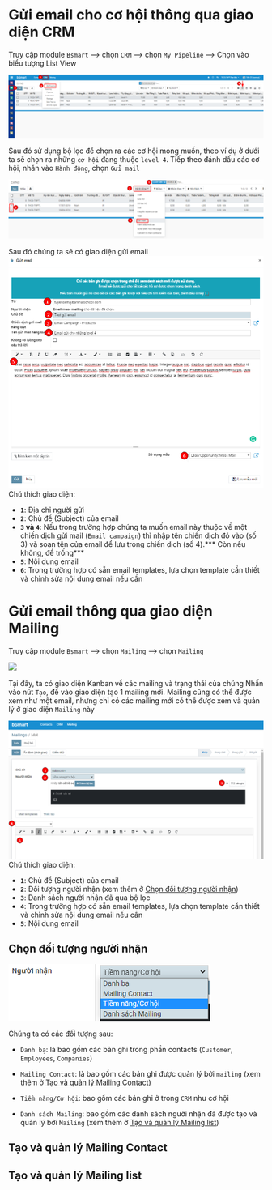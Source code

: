 # Gửi email cho cơ hội thông qua giao diện CRM

Truy cập module `Bsmart` --> chọn `CRM` --> chọn `My Pipeline` --> Chọn vào biểu tượng List View

![](Screen-shot/List%20view%20cơ%20hội.png)

Sau đó sử dụng bộ lọc để chọn ra các cơ hội mong muốn, theo ví dụ ở dưới ta sẽ chọn ra những `cơ hội` đang thuộc `level 4`. Tiếp theo đánh dấu các cơ hội, nhấn vào `Hành động`, chọn `Gửi mail`

![](Screen-shot/Hành%20động%20gửi%20email.png)

Sau đó chúng ta sẽ có giao diện gửi email 
![](Screen-shot/Giao%20diện%20gửi%20email.png)
Chú thích giao diện:
- **`1`**: Địa chỉ người gửi
- **`2`**: Chủ đề (Subject) của email
- **`3` và `4`**: Nếu trong trường hợp chúng ta muốn email này thuộc về một chiến dịch gửi mail (`Email campaign`) thì nhập tên chiến dịch đó vào (số 3) và soạn tên của email để lưu trong chiến dịch (số 4).*** Còn nếu không, để trống***
- **`5`**: Nội dung email
- **`6`**: Trong trường hợp có sẵn email templates, lựa chọn template cần thiết và chỉnh sửa nội dung email nếu cần

# Gửi email thông qua giao diện Mailing

Truy cập module `Bsmart` --> chọn `Mailing` --> chọn `Mailing`

![](Screen-shot/Truy%20cập%20mailings.png)

Tại đây, ta có giao diện Kanban về các mailing và trạng thái của chúng
Nhấn vào nút `Tạo`, để vào giao diện tạo 1 mailing mới. Mailing cũng có thể được xem như một email, nhưng chỉ có các mailing mới có thể được xem và quản lý ở giao diện `Mailing` này

![](Screen-shot/Giao%20diện%20tạo%20maling.png)
Chú thích giao diện:
- **`1`**: Chủ đề (Subject) của email
- **`2`**: Đối tượng người nhận (xem thêm ở [Chọn đối tượng người nhận](#Chọn%20đối%20tượng%20người%20nhận))
- **`3`**: Danh sách người nhận đã qua bộ lọc
- **`4`**: Trong trường hợp có sẵn email templates, lựa chọn template cần thiết và chỉnh sửa nội dung email nếu cần
- **`5`**: Nội dung email

## Chọn đối tượng người nhận
![](Screen-shot/Đối%20tượng%20người%20nhận.png)

Chúng ta có các đối tượng sau:
- `Danh bạ`: là bao gồm các bản ghi trong phần contacts (`Customer`, `Employees`, `Companies`)

- `Mailing Contact`: là bao gồm các bản ghi được quản lý bởi `mailing` (xem thêm ở [Tạo và quản lý Mailing Contact](02%20-%20Gửi%20email.md#Tạo%20và%20quản%20lý%20Mailing%20Contact))

- `Tiềm năng/Cơ hội`: bao gồm các bản ghi ở trong `CRM` như cơ hội

- `Danh sách Mailing`: bao gồm các danh sách người nhận đã được tạo và quản lý bởi `Mailing` (xem thêm ở [Tạo và quản lý Mailing list](02%20-%20Gửi%20email.md#Tạo%20và%20quản%20lý%20Mailing%20list))


## Tạo và quản lý Mailing Contact
## Tạo và quản lý Mailing list